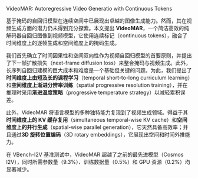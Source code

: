 VideoMAR: Autoregressive Video Generatio with Continuous Tokens


基于掩码的自回归模型在连续空间中已展现出卓越的图像生成能力。然而，其在视频生成方面的潜力仍未得到充分探索。本文提出 **VideoMAR**，一个简洁高效的纯解码器自回归图像到视频模型，它使用连续标记（continuous tokens），融合了时间维度上的逐帧生成和空间维度上的掩码生成。   

我们首先确立了时间因果性和空间双向性作为视频自回归模型的首要原则，并提出了下一帧扩散损失（next-frame diffusion loss）来整合掩码与视频生成。此外，长序列自回归建模的巨大成本和难度是一个基础但关键的问题。为此，我们提出了**时间维度上由短及长的课程学习**（temporal short-to-long curriculum learning）和**空间维度上渐进分辨率训练**（spatial progressive resolution training），并在推理时采用**渐进温度策略**（progressive temperature strategy）以减轻累积误差。    

此外，VideoMAR 将语言模型的多种独特能力复现到了视频生成领域。得益于其**时间维度上的 KV 缓存复用**（simultaneous temporal-wise KV cache）和**空间维度上的并行生成**（spatial-wise parallel generation），它天然具备高效率；并且通过**3D 旋转位置编码**（3D rotary embeddings），它展现出空间和时间外推能力。    

在 VBench-I2V 基准测试中，VideoMAR 超越了之前的最先进模型（Cosmos I2V），同时所需参数量（$9.3\%$）、训练数据量（$0.5\%$）和 GPU 资源（$0.2\%$）均显著减少。    
 